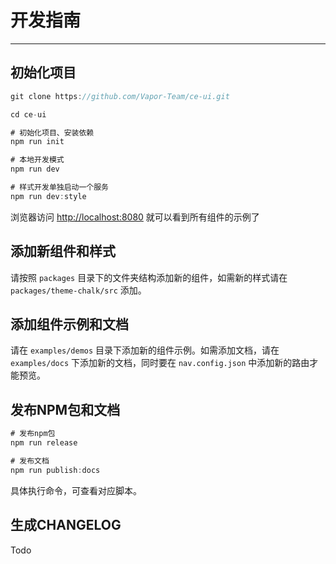 # 开发指南
<!-- {.md} -->

----
<!-- {.md} -->

## 初始化项目
<!-- {.md} -->

```js
git clone https://github.com/Vapor-Team/ce-ui.git

cd ce-ui

# 初始化项目、安装依赖
npm run init

# 本地开发模式
npm run dev

# 样式开发单独启动一个服务
npm run dev:style

```
<!-- {.md} -->

浏览器访问<!-- {.md} --> [http://localhost:8080](http://localhost:8080)<!-- {.md} --> 就可以看到所有组件的示例了

## 添加新组件和样式
<!-- {.md} -->
请按照<!-- {.md} --> `packages` 目录下的文件夹结构添加新的组件，如需新的样式请在 `packages/theme-chalk/src` 添加。

## 添加组件示例和文档
<!-- {.md} -->
请在<!-- {.md} --> `examples/demos` 目录下添加新的组件示例。如需添加文档，请在 `examples/docs` 下添加新的文档，同时要在 `nav.config.json` 中添加新的路由才能预览。

## 发布NPM包和文档
<!-- {.md} -->
```js
# 发布npm包
npm run release

# 发布文档
npm run publish:docs
```
<!-- {.md} -->
具体执行命令，可查看对应脚本。
<!-- {.md} -->

## 生成CHANGELOG
<!-- {.md} -->
Todo
<!-- {.md} -->